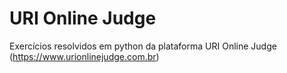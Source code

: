 # URI Online Judge 
Exercícios resolvidos em python da plataforma URI Online Judge (https://www.urionlinejudge.com.br)

